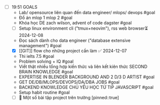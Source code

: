 
- [ ] 19:51 
	GOALS
	- Lab/ opensource liên quan đến data engineer/ mlops/ devops #goal
	- Đồ án mlop 1 mlop 2  #goal
	- Khóa học DE zach wilson, advent of code dagster #goal 
	- [ ] Setup linux environment cli ("tmux+neovim"), rss web browser⏳ 2024-12-08 
	- Đọc sách dành cho data engineer ("database extensive management") #goal
	- [x] [[GIT]] flow cho những project cần làm ✅ 2024-12-07
	- Thi ielts 7.5  #goal
	- Problem solving  + IQ  #goal 
	- Viết thật nhiều tổng hợp kiến thức và liên kết kiên thức SECOND BRAIN KNOWLEDGE #goal
	- EXPERTISE IN BLENDER BACKGROUND AND 2 D/3 D ARTIST #goal 
	- GET DE/DB/MLOPS/DEVOPS/DA/DBA JOBS #goal 
	- BACKEND KNOWLEDGE CHỦ YẾU HỌC TỪ TIP JAVASCRIPT #goal 
	- Setup habit routine #goal 
	- [ ] 📅 Một số bài tập project trên trường
	[pinned::true]